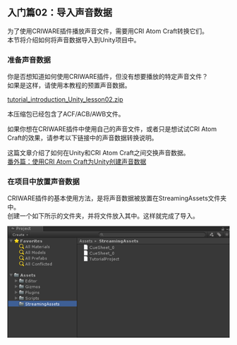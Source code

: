 ## 入门篇02：导入声音数据
为了使用CRIWARE插件播放声音文件，需要用CRI Atom Craft转换它们。<br/>
本节将介绍如何将声音数据导入到Unity项目中。

### 准备声音数据
你是否想知道如何使用CRIWARE插件，但没有想要播放的特定声音文件？<br/>
如果是这样，请使用本教程的预置声音数据。

<a href="https://game.criware.jp/wp-content/uploads/2018/12/tutorial_introduction_Unity_lesson02.zip" target="_blank">tutorial_introduction_Unity_lesson02.zip</a>

本压缩包已经包含了ACF/ACB/AWB文件。

如果你想在CRIWARE插件中使用自己的声音文件，或者只是想试试CRI Atom Craft的效果，请参考以下链接中的声音数据转换说明。

这篇文章介绍了如何在Unity和CRI Atom Craft之间交换声音数据。<br/>
<a href="https://game.criware.jp/learn/tutorial/unity/unity_extra_01/" target="_blank">番外篇：使用CRI Atom Craft为Unity创建声音数据</a>

### 在项目中放置声音数据
CRIWARE插件的基本使用方法，是将声音数据被放置在StreamingAssets文件夹中。<br/>
创建一个如下所示的文件夹，并将文件放入其中。这样就完成了导入。

![](images/unity_nyumon_0201.png)
